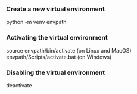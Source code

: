 ### Create a new virtual environment
python -m venv envpath

### Activating the virtual environment
source envpath/bin/activate (on Linux and MacOS)<br />
envpath/Scripts/activate.bat (on Windows)<br />

### Disabling the virtual environment
deactivate
